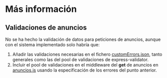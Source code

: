 # Más información

## <span id="api-validaciones-anuncios"> Validaciones de anuncios </span>

No se ha hecho la validación de datos para peticiones de anuncios, aunque con el sistema implementado solo habría que:

1. Añadir las validaciones necesarias en el fichero [customErrors.json](../lib/customErrors.json), tanto generales como las del pool de validaciones de express-validator.
2. Incluir el pool de validaciones en el middleware del **get** de anuncios en [anuncios.js](../routes/apiv2/anuncios.js) usando la especificación de los errores del punto anterior.

